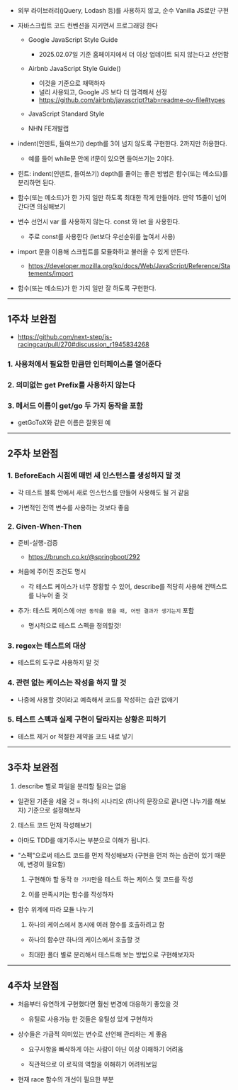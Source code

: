 <!-- https://github.com/DanWBR/dwsim/blob/windows/CODE_GUIDE.md -->
<!-- 위와 같이 코드 가이드라인 작성 -->

- 외부 라이브러리(jQuery, Lodash 등)를 사용하지 않고, 순수 Vanilla JS로만 구현

- 자바스크립트 코드 컨벤션을 지키면서 프로그래밍 한다

  - Google JavaScript Style Guide

    - 2025.02.07일 기준 홈페이지에서 더 이상 업데이트 되지 않는다고 선언함

  - Airbnb JavaScript Style Guide()

    - 이것을 기준으로 채택하자
    - 널리 사용되고, Google JS 보다 더 엄격해서 선정
    - https://github.com/airbnb/javascript?tab=readme-ov-file#types

  - JavaScript Standard Style
  - NHN FE개발랩

- indent(인덴트, 들여쓰기) depth를 3이 넘지 않도록 구현한다. 2까지만 허용한다.

  - 예를 들어 while문 안에 if문이 있으면 들여쓰기는 2이다.

- 힌트: indent(인덴트, 들여쓰기) depth를 줄이는 좋은 방법은 함수(또는 메소드)를 분리하면 된다.

- 함수(또는 메소드)가 한 가지 일만 하도록 최대한 작게 만들어라. 만약 15줄이 넘어간다면 의심해보기

- 변수 선언시 var 를 사용하지 않는다. const 와 let 을 사용한다.

  - 주로 const를 사용한다 (let보다 우선순위를 높여서 사용)

- import 문을 이용해 스크립트를 모듈화하고 불러올 수 있게 만든다.

  - https://developer.mozilla.org/ko/docs/Web/JavaScript/Reference/Statements/import

- 함수(또는 메소드)가 한 가지 일만 잘 하도록 구현한다.

---

## 1주차 보완점

- https://github.com/next-step/js-racingcar/pull/270#discussion_r1945834268

### 1. 사용처에서 필요한 만큼만 인터페이스를 열어준다

### 2. 의미없는 get Prefix를 사용하지 않는다

### 3. 메서드 이름이 get/go 두 가지 동작을 포함

- getGoToX와 같은 이름은 잘못된 예

---

## 2주차 보완점

### 1. BeforeEach 시점에 매번 새 인스턴스를 생성하지 말 것

- 각 테스트 블록 안에서 새로 인스턴스를 만들어 사용해도 될 거 같음

- 가변적인 전역 변수를 사용하는 것보다 좋음

### 2. Given-When-Then

- 준비-실행-검증

  - https://brunch.co.kr/@springboot/292

- 처음에 주어진 조건도 명시

  - 각 테스트 케이스가 너무 장황할 수 있어, describe를 적당히 사용해 컨텍스트를 나누어 줄 것

- 추가: 테스트 케이스에 `어떤 동작을 했을 때, 어떤 결과가 생기는지` 포함

  - 명시적으로 테스트 스펙을 정의할것!

### 3. regex는 테스트의 대상

- 테스트의 도구로 사용하지 말 것

### 4. 관련 없는 케이스는 작성을 하지 말 것

- 나중에 사용할 것이라고 예측해서 코드를 작성하는 습관 없애기

### 5. 테스트 스펙과 실제 구현이 달라지는 상황은 피하기

- 테스트 제거 or 적절한 제약을 코드 내로 넣기

---

## 3주차 보완점

1. describe 별로 파일을 분리할 필요는 없음

- 일관된 기준을 세울 것 = 하나의 시나리오 (하나의 문장으로 끝나면 나누기를 해보자) 기준으로 설정해보자

2. 테스트 코드 먼저 작성해보기

- 아마도 TDD를 얘기주시는 부분으로 이해가 됩니다.

- "스펙"으로써 테스트 코드를 먼저 작성해보자 (구현을 먼저 하는 습관이 있기 때문에, 변경이 필요함)

  1. 구현해야 할 동작 `한 가지`만을 테스트 하는 케이스 및 코드를 작성

  2. 이를 만족시키는 함수를 작성하자

- 함수 위계에 따라 모듈 나누기

  1. 하나의 케이스에서 동시에 여러 함수를 호출하려고 함

  - 하나의 함수만 하나의 케이스에서 호출할 것

  - 최대한 폴더 별로 분리해서 테스트해 보는 방법으로 구현해보자자

--- 

## 4주차 보완점 

- 처음부터 유연하게 구현했다면 훨씬 변경에 대응하기 좋았을 것 
  - 유틸로 사용가능 한 것들은 유틸성 있게 구현하자 

- 상수들은 가급적 의미있는 변수로 선언해 관리하는 게 좋음 

  - 요구사항을 빠삭하게 아는 사람이 아닌 이상 이해하기 어려움 

  - 직관적으로 이 로직의 역할을 이해하기 어려워보임 

- 현재 race 함수의 개선이 필요한 부분 
